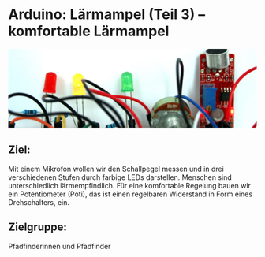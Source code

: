 # Arduino: Lärmampel (Teil 3) – komfortable Lärmampel

![](/images/IMG_5656_Beitragsbild-1102x350.jpg)

## Ziel:
Mit einem Mikrofon wollen wir den Schallpegel messen und in drei verschiedenen Stufen durch farbige LEDs darstellen. Menschen sind unterschiedlich lärmempfindlich. Für eine komfortable Regelung bauen wir ein Potentiometer (Poti), das ist einen regelbaren Widerstand in Form eines Drehschalters, ein.

## Zielgruppe:
Pfadfinderinnen und Pfadfinder

<!--http://dev-blog.vcp.de/laermampel-teil-3-komfortable-laermampel/-->
